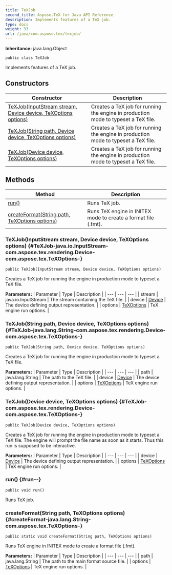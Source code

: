 ```yaml
---
title: TeXJob
second_title: Aspose.TeX for Java API Reference
description: Implements features of a TeX job.
type: docs
weight: 33
url: /java/com.aspose.tex/texjob/
---
```

**Inheritance:**
java.lang.Object
```
public class TeXJob
```

Implements features of a TeX job.
## Constructors

| Constructor | Description |
| --- | --- |
| [TeXJob(InputStream stream, Device device, TeXOptions options)](#TeXJob-java.io.InputStream-com.aspose.tex.rendering.Device-com.aspose.tex.TeXOptions-) | Creates a TeX job for running the engine in production mode to typeset a TeX file. |
| [TeXJob(String path, Device device, TeXOptions options)](#TeXJob-java.lang.String-com.aspose.tex.rendering.Device-com.aspose.tex.TeXOptions-) | Creates a TeX job for running the engine in production mode to typeset a TeX file. |
| [TeXJob(Device device, TeXOptions options)](#TeXJob-com.aspose.tex.rendering.Device-com.aspose.tex.TeXOptions-) | Creates a TeX job for running the engine in production mode to typeset a TeX file. |
## Methods

| Method | Description |
| --- | --- |
| [run()](#run--) | Runs TeX job. |
| [createFormat(String path, TeXOptions options)](#createFormat-java.lang.String-com.aspose.tex.TeXOptions-) | Runs TeX engine in INITEX mode to create a format file (.fmt). |
### TeXJob(InputStream stream, Device device, TeXOptions options) {#TeXJob-java.io.InputStream-com.aspose.tex.rendering.Device-com.aspose.tex.TeXOptions-}
```
public TeXJob(InputStream stream, Device device, TeXOptions options)
```


Creates a TeX job for running the engine in production mode to typeset a TeX file.

**Parameters:**
| Parameter | Type | Description |
| --- | --- | --- |
| stream | java.io.InputStream | The stream containing the TeX file. |
| device | [Device](../../com.aspose.tex.rendering/device) | The device defining output representation. |
| options | [TeXOptions](../../com.aspose.tex/texoptions) | TeX engine run options. |

### TeXJob(String path, Device device, TeXOptions options) {#TeXJob-java.lang.String-com.aspose.tex.rendering.Device-com.aspose.tex.TeXOptions-}
```
public TeXJob(String path, Device device, TeXOptions options)
```


Creates a TeX job for running the engine in production mode to typeset a TeX file.

**Parameters:**
| Parameter | Type | Description |
| --- | --- | --- |
| path | java.lang.String | The path to the TeX file. |
| device | [Device](../../com.aspose.tex.rendering/device) | The device defining output representation. |
| options | [TeXOptions](../../com.aspose.tex/texoptions) | TeX engine run options. |

### TeXJob(Device device, TeXOptions options) {#TeXJob-com.aspose.tex.rendering.Device-com.aspose.tex.TeXOptions-}
```
public TeXJob(Device device, TeXOptions options)
```


Creates a TeX job for running the engine in production mode to typeset a TeX file. The engine will prompt the file name as soon as it starts. Thus this run is supposed to be interactive.

**Parameters:**
| Parameter | Type | Description |
| --- | --- | --- |
| device | [Device](../../com.aspose.tex.rendering/device) | The device defining output representation. |
| options | [TeXOptions](../../com.aspose.tex/texoptions) | TeX engine run options. |

### run() {#run--}
```
public void run()
```


Runs TeX job.

### createFormat(String path, TeXOptions options) {#createFormat-java.lang.String-com.aspose.tex.TeXOptions-}
```
public static void createFormat(String path, TeXOptions options)
```


Runs TeX engine in INITEX mode to create a format file (.fmt).

**Parameters:**
| Parameter | Type | Description |
| --- | --- | --- |
| path | java.lang.String | The path to the main format source file. |
| options | [TeXOptions](../../com.aspose.tex/texoptions) | TeX engine run options. |

